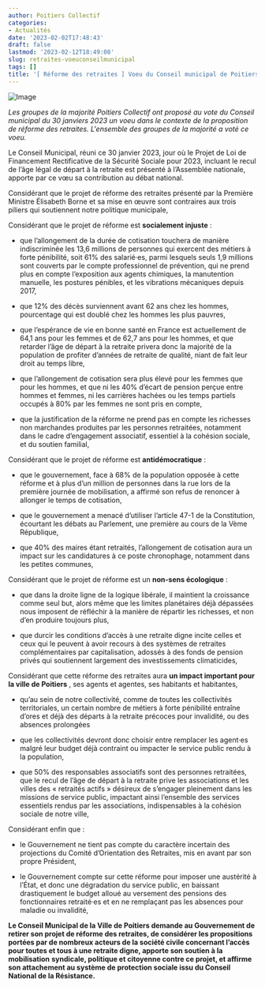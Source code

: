 ```yaml
---
author: Poitiers Collectif
categories:
- Actualités
date: '2023-02-02T17:48:43'
draft: false
lastmod: '2023-02-12T18:49:08'
slug: retraites-voeuconseilmunicipal
tags: []
title: '[ Réforme des retraites ] Voeu du Conseil municipal de Poitiers'
---
```


![Image](/images/2025/retraites-voeuconseilmunicipal/Manif-retraites-1024x768.jpg) 

_Les groupes de la majorité Poitiers Collectif ont proposé au vote du Conseil municipal du 30 janviers 2023 un voeu dans le contexte de la proposition de réforme des retraites. L'ensemble des groupes de la majorité a voté ce voeu._

Le Conseil Municipal, réuni ce 30 janvier 2023, jour où le Projet de Loi de Financement Rectificative de la Sécurité Sociale pour 2023, incluant le recul de l’âge légal de départ à la retraite est présenté à l’Assemblée nationale, apporte par ce vœu sa contribution au débat national. 

Considérant que le projet de réforme des retraites présenté par la Première Ministre Élisabeth Borne et sa mise en œuvre sont contraires aux trois piliers qui soutiennent notre politique municipale, 

Considérant que le projet de réforme est **socialement injuste** : 

  * que l’allongement de la durée de cotisation touchera de manière indiscriminée les 13,6 millions de personnes qui exercent des métiers à forte pénibilité, soit 61% des salarié·es, parmi lesquels seuls 1,9 millions sont couverts par le compte professionnel de prévention, qui ne prend plus en compte l’exposition aux agents chimiques, la manutention manuelle, les postures pénibles, et les vibrations mécaniques depuis 2017,

  * que 12% des décès surviennent avant 62 ans chez les hommes, pourcentage qui est doublé chez les hommes les plus pauvres,

  * que l’espérance de vie en bonne santé en France est actuellement de 64,1 ans pour les femmes et de 62,7 ans pour les hommes, et que retarder l’âge de départ à la retraite privera donc la majorité de la population de profiter d’années de retraite de qualité, niant de fait leur droit au temps libre, 

  * que l’allongement de cotisation sera plus élevé pour les femmes que pour les hommes, et que ni les 40% d’écart de pension perçue entre hommes et femmes, ni les carrières hachées ou les temps partiels occupés à 80% par les femmes ne sont pris en compte,

  * que la justification de la réforme ne prend pas en compte les richesses non marchandes produites par les personnes retraitées, notamment dans le cadre d’engagement associatif, essentiel à la cohésion sociale, et du soutien familial,

Considérant que le projet de réforme est **antidémocratique** : 

  * que le gouvernement, face à 68% de la population opposée à cette réforme et à plus d’un million de personnes dans la rue lors de la première journée de mobilisation, a affirmé son refus de renoncer à allonger le temps de cotisation,

  * que le gouvernement a menacé d’utiliser l’article 47-1 de la Constitution, écourtant les débats au Parlement, une première au cours de la Vème République,

  * que 40% des maires étant retraités, l’allongement de cotisation aura un impact sur les candidatures à ce poste chronophage, notamment dans les petites communes,

Considérant que le projet de réforme est un **non-sens écologique** : 

  * que dans la droite ligne de la logique libérale, il maintient la croissance comme seul but, alors même que les limites planétaires déjà dépassées nous imposent de réfléchir à la manière de répartir les richesses, et non d’en produire toujours plus,

  * que durcir les conditions d’accès à une retraite digne incite celles et ceux qui le peuvent à avoir recours à des systèmes de retraites complémentaires par capitalisation, adossés à des fonds de pension privés qui soutiennent largement des investissements climaticides,

Considérant que cette réforme des retraites aura **un impact important pour la ville de Poitiers** , ses agents et agentes, ses habitants et habitantes, 

  * qu’au sein de notre collectivité, comme de toutes les collectivités territoriales, un certain nombre de métiers à forte pénibilité entraîne d’ores et déjà des départs à la retraite précoces pour invalidité, ou des absences prolongées

  * que les collectivités devront donc choisir entre remplacer les agent·es malgré leur budget déjà contraint ou impacter le service public rendu à la population,

  * que 50% des responsables associatifs sont des personnes retraitées, que le recul de l’âge de départ à la retraite prive les associations et les villes des « retraités actifs » désireux de s’engager pleinement dans les missions de service public, impactant ainsi l’ensemble des services essentiels rendus par les associations, indispensables à la cohésion sociale de notre ville,

Considérant enfin que : 

  * le Gouvernement ne tient pas compte du caractère incertain des projections du Comité d’Orientation des Retraites, mis en avant par son propre Président,

  * le Gouvernement compte sur cette réforme pour imposer une austérité à l’État, et donc une dégradation du service public, en baissant drastiquement le budget alloué au versement des pensions des fonctionnaires retraité·es et en ne remplaçant pas les absences pour maladie ou invalidité,

**Le Conseil Municipal de la Ville de Poitiers demande au Gouvernement de retirer son projet de réforme des retraites, de considérer les propositions portées par de nombreux acteurs de la société civile concernant l’accès pour toutes et tous à une retraite digne, apporte son soutien à la mobilisation** **syndicale, politique et citoyenne contre ce projet, et affirme son attachement au système de protection sociale issu du Conseil National de la Résistance.**
